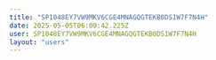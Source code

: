 ```yaml
---
title: "SP1048EY7VW9MKV6CGE4MNAGQGTEKB0DS1W7F7N4H"
date: 2025-05-05T06:00:42.225Z
user: SP1048EY7VW9MKV6CGE4MNAGQGTEKB0DS1W7F7N4H
layout: "users"
---
```

    